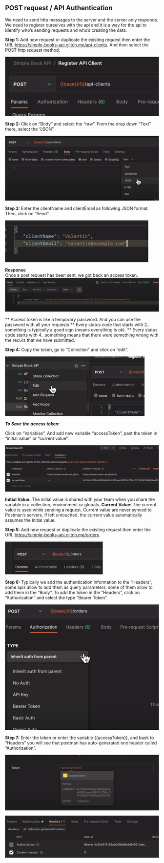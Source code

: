 ## POST request / API Authentication

We need to send http messages to the server and the server only responds. We need to register ourselves with the api and it is a way for the api to identify who’s sending requests and who’s creating the data.


**Step 1:** Add new request or duplicate the existing request then enter the URL https://simple-books-api.glitch.me/api-clients. And then select the POST http request method.

![PR_Step1.png](https://github.com/lmx97/Postman_Beginners_Tutorial/blob/main/image/POST_Request/PR_Step1.png)


**Step 2:** Click on “Body” and select the “raw”. From the drop down “Text” there, select the “JSON”.

![PR_Step2.png](https://github.com/lmx97/Postman_Beginners_Tutorial/blob/main/image/POST_Request/PR_Step2.png)


**Step 3:** Enter the clientName and clientEmail as following JSON format. Then, click on “Send”.

![PR_Step3.png](https://github.com/lmx97/Postman_Beginners_Tutorial/blob/main/image/POST_Request/PR_Step3.png)


**Response**<br/>
Once a post request has been sent, we got back an access token. 
![PR_Step3_Response.png](https://github.com/lmx97/Postman_Beginners_Tutorial/blob/main/image/POST_Request/PR_Step3_Response.png)


** Access token is like a temporary password. And you can use the password with all your requests
** Every status code that starts with 2.. something is typically a good sign (means everything is ok). 
** Every status code starts with 4.. something means that there were something wrong with the recurs that we have submitted.


**Step 4:** Copy the token, go to “Collection” and click on “edit”.

![PR_Step4.png](https://github.com/lmx97/Postman_Beginners_Tutorial/blob/main/image/POST_Request/PR_Step4.png)

**_To Save the access token:_** 

Click on “Variables”, And add new variable “accessToken”, past the token in “initial value” or “current value”.

![PR_Step4(2).png](https://github.com/lmx97/Postman_Beginners_Tutorial/blob/main/image/POST_Request/PR_Step4(2).png)

**Initial Value:** The initial value is shared with your team when you share the variable in a collection, environment or globals.
**Current Value:** The current value is used while sending a request. Current value are never synced to Postman’s servers. If left untouched, the current value automatically assumes the initial value. 


**Step 5:** Add new request or duplicate the existing request then enter the URL https://simple-books-api.glitch.me/orders.

![PR_Step5.png](https://github.com/lmx97/Postman_Beginners_Tutorial/blob/main/image/POST_Request/PR_Step5.png)


**Step 6:** Typically we add the authentication information to the “Headers”, some apis allow to add them as query parameters, some of them allow to add them in the “Body”. To add the token in the “Headers”, click on “Authorization” and select the type “Bearer Token”.

![PR_Step6.png](https://github.com/lmx97/Postman_Beginners_Tutorial/blob/main/image/POST_Request/PR_Step6.png)


**Step 7:** Enter the token or enter the variable {{accessToken}}, and back to “Headers” you will see that postman has auto-generated one header called “Authorization”.

![PR_Step7.png](https://github.com/lmx97/Postman_Beginners_Tutorial/blob/main/image/POST_Request/PR_Step7.png)

![PR_Step7(2).png](https://github.com/lmx97/Postman_Beginners_Tutorial/blob/main/image/POST_Request/PR_Step7(2).png)
